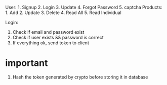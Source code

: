 User:
    1. Signup
    2. Login
    3. Update
    4. Forgot Password
    5. captcha
Products:
    1. Add
    2. Update
    3. Delete
    4. Read All
    5. Read Individual
    


Login: 

  1. Check if email and password exist
  2. Check if user exists && password is correct
  3. If everything ok, send token to client


# important 
1. Hash the token generated by crypto before storing it in database